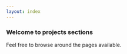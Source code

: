 ```yaml
---
layout: index
---
```


### Welcome to projects sections

Feel free to browse around the pages available.
